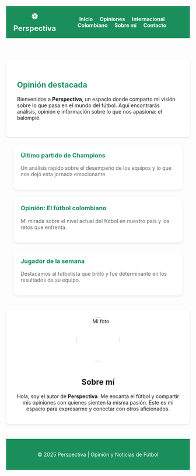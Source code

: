<!DOCTYPE html>
<html lang="es">
<head>
  <meta charset="UTF-8">
  <meta name="viewport" content="width=device-width, initial-scale=1.0">
  <title>Perspectiva - Opinión y Noticias de Fútbol</title>
  <style>
    /* Paleta de colores estilo Mundial 2014 */
    :root {
      --accent: #1a8f5b;
      --accent-hover: #146c45;
      --background: #f2f2f2;
      --text: #222;
      --light-text: #666;
      --white: #fff;
    }

    body {
      margin: 0;
      font-family: Arial, sans-serif;
      background: var(--background);
      color: var(--text);
    }

    header {
      background: var(--accent);
      color: var(--white);
      padding: 15px 20px;
      display: flex;
      justify-content: space-between;
      align-items: center;
    }

    header .logo {
      font-size: 20px;
      font-weight: bold;
    }

    nav a {
      color: var(--white);
      text-decoration: none;
      margin-left: 15px;
      font-weight: bold;
    }

    nav a:hover {
      text-decoration: underline;
    }

    .destacada {
      padding: 30px;
      background: var(--white);
      margin: 20px auto;
      max-width: 900px;
      border-radius: 10px;
      box-shadow: 0 2px 5px rgba(0,0,0,0.1);
    }

    .destacada h2 {
      color: var(--accent);
    }

    .articulos {
      display: grid;
      grid-template-columns: repeat(auto-fit, minmax(250px, 1fr));
      gap: 20px;
      max-width: 1000px;
      margin: 20px auto;
      padding: 0 20px;
    }

    .articulo {
      background: var(--white);
      padding: 20px;
      border-radius: 10px;
      box-shadow: 0 2px 5px rgba(0,0,0,0.1);
    }

    .articulo h3 {
      margin-top: 0;
      color: var(--accent);
    }

    .articulo p {
      color: var(--light-text);
    }

    .sobre-mi {
      max-width: 900px;
      margin: 40px auto;
      background: var(--white);
      padding: 20px;
      border-radius: 10px;
      text-align: center;
      box-shadow: 0 2px 5px rgba(0,0,0,0.1);
    }

    .sobre-mi img {
      width: 120px;
      height: 120px;
      border-radius: 50%;
      margin-bottom: 15px;
    }

    footer {
      text-align: center;
      padding: 20px;
      background: var(--accent);
      color: var(--white);
      margin-top: 40px;
    }
  </style>
</head>
<body>
  <header>
    <div class="logo">⚽ Perspectiva</div>
    <nav>
      <a href="#inicio">Inicio</a>
      <a href="#opiniones">Opiniones</a>
      <a href="#internacional">Internacional</a>
      <a href="#colombiano">Colombiano</a>
      <a href="#sobre-mi">Sobre mí</a>
      <a href="#contacto">Contacto</a>
    </nav>
  </header>

  <!-- Opinión destacada -->
  <section class="destacada" id="inicio">
    <h2>Opinión destacada</h2>
    <p>Bienvenidos a <b>Perspectiva</b>, un espacio donde comparto mi visión sobre lo que pasa en el mundo del fútbol. Aquí encontrarás análisis, opinión e información sobre lo que nos apasiona: el balompié.</p>
  </section>

  <!-- Artículos -->
  <section class="articulos" id="opiniones">
    <div class="articulo">
      <h3>Último partido de Champions</h3>
      <p>Un análisis rápido sobre el desempeño de los equipos y lo que nos dejó esta jornada emocionante.</p>
    </div>
    <div class="articulo">
      <h3>Opinión: El fútbol colombiano</h3>
      <p>Mi mirada sobre el nivel actual del fútbol en nuestro país y los retos que enfrenta.</p>
    </div>
    <div class="articulo">
      <h3>Jugador de la semana</h3>
      <p>Destacamos al futbolista que brilló y fue determinante en los resultados de su equipo.</p>
    </div>
  </section>

  <!-- Sobre mí -->
  <section class="sobre-mi" id="sobre-mi">
    <img src="tu-foto.jpg" alt="Mi foto">
    <h2>Sobre mí</h2>
    <p>Hola, soy el autor de <b>Perspectiva</b>. Me encanta el fútbol y compartir mis opiniones con quienes sienten la misma pasión. Este es mi espacio para expresarme y conectar con otros aficionados.</p>
  </section>

  <footer id="contacto">
    <p>&copy; 2025 Perspectiva | Opinión y Noticias de Fútbol</p>
  </footer>
</body>
</html>
